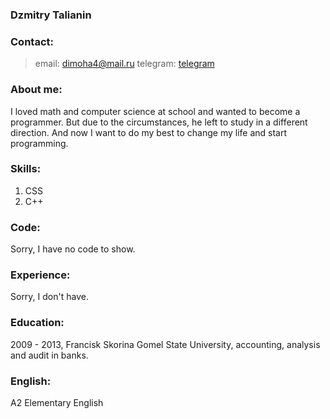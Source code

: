 ### Dzmitry Talianin
### Contact:
> email: [dimoha4@mail.ru](dimoha4@mail.ru)
> telegram: [telegram](https://t.me/dimoha4)
### About me:
I loved math and computer science at school and wanted to become a programmer. But due to the circumstances, he left to study in a different direction. And now I want to do my best to change my life and start programming.
### Skills:
1.  CSS
2.  C++
### Code:
Sorry, I have no code to show.
### Experience:
Sorry, I don't have.
### Education:
2009 - 2013, Francisk Skorina Gomel State University, accounting, analysis and audit in banks.
### English:
A2 Elementary English
